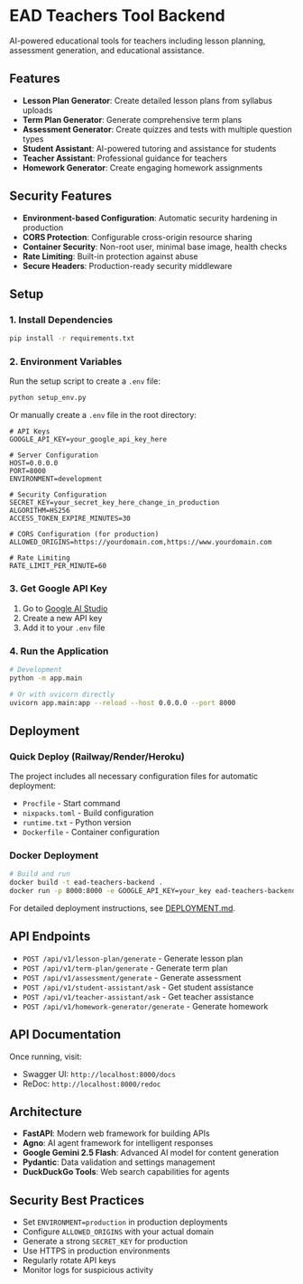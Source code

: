 # EAD Teachers Tool Backend

AI-powered educational tools for teachers including lesson planning, assessment generation, and educational assistance.

## Features

- **Lesson Plan Generator**: Create detailed lesson plans from syllabus uploads
- **Term Plan Generator**: Generate comprehensive term plans
- **Assessment Generator**: Create quizzes and tests with multiple question types
- **Student Assistant**: AI-powered tutoring and assistance for students
- **Teacher Assistant**: Professional guidance for teachers
- **Homework Generator**: Create engaging homework assignments

## Security Features

- **Environment-based Configuration**: Automatic security hardening in production
- **CORS Protection**: Configurable cross-origin resource sharing
- **Container Security**: Non-root user, minimal base image, health checks
- **Rate Limiting**: Built-in protection against abuse
- **Secure Headers**: Production-ready security middleware

## Setup

### 1. Install Dependencies

```bash
pip install -r requirements.txt
```

### 2. Environment Variables

Run the setup script to create a `.env` file:

```bash
python setup_env.py
```

Or manually create a `.env` file in the root directory:

```env
# API Keys
GOOGLE_API_KEY=your_google_api_key_here

# Server Configuration
HOST=0.0.0.0
PORT=8000
ENVIRONMENT=development

# Security Configuration
SECRET_KEY=your_secret_key_here_change_in_production
ALGORITHM=HS256
ACCESS_TOKEN_EXPIRE_MINUTES=30

# CORS Configuration (for production)
ALLOWED_ORIGINS=https://yourdomain.com,https://www.yourdomain.com

# Rate Limiting
RATE_LIMIT_PER_MINUTE=60
```

### 3. Get Google API Key

1. Go to [Google AI Studio](https://makersuite.google.com/app/apikey)
2. Create a new API key
3. Add it to your `.env` file

### 4. Run the Application

```bash
# Development
python -m app.main

# Or with uvicorn directly
uvicorn app.main:app --reload --host 0.0.0.0 --port 8000
```

## Deployment

### Quick Deploy (Railway/Render/Heroku)
The project includes all necessary configuration files for automatic deployment:
- `Procfile` - Start command
- `nixpacks.toml` - Build configuration  
- `runtime.txt` - Python version
- `Dockerfile` - Container configuration

### Docker Deployment
```bash
# Build and run
docker build -t ead-teachers-backend .
docker run -p 8000:8000 -e GOOGLE_API_KEY=your_key ead-teachers-backend
```

For detailed deployment instructions, see [DEPLOYMENT.md](DEPLOYMENT.md).

## API Endpoints

- `POST /api/v1/lesson-plan/generate` - Generate lesson plan
- `POST /api/v1/term-plan/generate` - Generate term plan
- `POST /api/v1/assessment/generate` - Generate assessment
- `POST /api/v1/student-assistant/ask` - Get student assistance
- `POST /api/v1/teacher-assistant/ask` - Get teacher assistance
- `POST /api/v1/homework-generator/generate` - Generate homework

## API Documentation

Once running, visit:
- Swagger UI: `http://localhost:8000/docs`
- ReDoc: `http://localhost:8000/redoc`

## Architecture

- **FastAPI**: Modern web framework for building APIs
- **Agno**: AI agent framework for intelligent responses
- **Google Gemini 2.5 Flash**: Advanced AI model for content generation
- **Pydantic**: Data validation and settings management
- **DuckDuckGo Tools**: Web search capabilities for agents

## Security Best Practices

- Set `ENVIRONMENT=production` in production deployments
- Configure `ALLOWED_ORIGINS` with your actual domain
- Generate a strong `SECRET_KEY` for production
- Use HTTPS in production environments
- Regularly rotate API keys
- Monitor logs for suspicious activity
